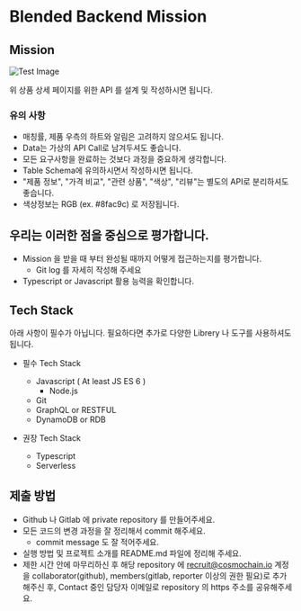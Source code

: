 # Blended Backend Mission

## Mission

![Test Image](./IMAGE.png)

위 상품 상세 페이지를 위한  API 를 설계 및 작성하시면 됩니다.


### 유의 사항

- 매칭률, 제품 우측의 하트와 알림은 고려하지 않으셔도 됩니다.
- Data는 가상의 API Call로 남겨두셔도 좋습니다.
- 모든 요구사항을 완료하는 것보다 과정을 중요하게 생각합니다.
- Table Schema에 유의하시면서 작성하시면 됩니다.
- "제품 정보", "가격 비교", "관련 상품", "색상", "리뷰"는 별도의 API로 분리하셔도 좋습니다.
- 색상정보는 RGB (ex. #8fac9c) 로 저장됩니다.


## 우리는 이러한 점을 중심으로 평가합니다.

- Mission 을 받을 때 부터 완성될 때까지 어떻게 접근하는지를 평가합니다.
  - Git log 를 자세히 작성해 주세요
- Typescript or Javascript 활용 능력을 확인합니다.

## Tech Stack

아래 사항이 필수가 아닙니다. 필요하다면 추가로 다양한 Librery 나 도구를 사용하셔도 됩니다.

- 필수 Tech Stack
    - Javascript ( At least JS ES 6 )
        - Node.js
    - Git
    - GraphQL or RESTFUL 
    - DynamoDB or RDB
    
- 권장 Tech Stack
    - Typescript
    - Serverless


## 제출 방법
- Github 나 Gitlab 에 private repository 를 만들어주세요.
- 모든 코드의 변경 과정을 잘 정리해서 commit 해주세요.
  - commit message 도 잘 적어주세요.
- 실행 방법 및 프로젝트 소개를 README.md 파일에 정리해 주세요.
- 제한 시간 안에 마무리하신 후 해당 repository 에 recruit@cosmochain.io 계정을 collaborator(github), members(gitlab, reporter 이상의 권한 필요)로 추가해주신 후, Contact 중인 담당자 이메일로 repository 의 https 주소를 공유해주세요.
